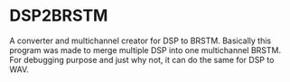 # DSP2BRSTM
A converter and multichannel creator for DSP to BRSTM.
Basically this program was made to merge multiple DSP into one multichannel BRSTM.
For debugging purpose and just why not, it can do the same for DSP to WAV.
